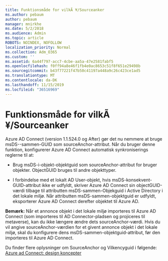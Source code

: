 ```yaml
---
title: Funktionsmåde for vilkÃ ¥/Sourceanker
ms.author: pebaum
author: pebaum
manager: mnirkhe
ms.date: 5/2/2018
ms.audience: Admin
ms.topic: article
ROBOTS: NOINDEX, NOFOLLOW
localization_priority: Normal
ms.collection: Adm_O365
ms.custom: ''
ms.assetid: 6a44f797-acc7-4cbe-aa5a-47e2581fabf5
ms.openlocfilehash: f0ff94a8e46f1fb4e0ac8653c51f8f651e29498b
ms.sourcegitcommit: b43f77221f47b50c41197a448a9c26c423ce1ad5
ms.translationtype: MT
ms.contentlocale: da-DK
ms.lasthandoff: 11/15/2019
ms.locfileid: "36516969"
---
```

# <a name="consistencyguid--sourceanchor-behavior"></a>Funktionsmåde for vilkÃ ¥/Sourceanker

Azure AD Connect (version 1.1.524.0 og After) gør det nu nemmere at bruge msDS--sammen-GUID som sourceAnchor-attribut. Når du bruger denne funktion, konfigurerer Azure AD Connect automatisk synkroniserings reglerne til at:
  
- Brug msDS-i-objekt-objektguid som sourceAnchor-attribut for bruger objekter. ObjectGUID bruges til andre objekttyper.
    
- I forbindelse med et lokalt AD User-objekt, hvis msDS-konsekvent-GUID-attribut ikke er udfyldt, skriver Azure AD Connect sin objectGUID-værdi tilbage til attributten msDS-sammen-Objekguid i Active Directory i det lokale miljø. Når attributten msDS-sammen-objektguid er udfyldt, eksporterer Azure AD Connect derefter objektet til Azure AD.
    
 **Bemærk:** Når et annonce objekt i det lokale miljø importeres til Azure AD Connect (som importeres til AD Connector-pladsen og projiceres til metaverse), kan du ikke længere ændre dets sourceAnchor-værdi. Hvis du vil angive sourceAnchor-værdien for et givent annonce objekt i det lokale miljø, skal du konfigurere dens msDS-sammen-objektguid-attribut, før den importeres til Azure AD Connect. 
  
Du finder flere oplysninger om SourceAnchor og Vilkencyguid i følgende: [Azure ad Connect: design koncepter](https://docs.microsoft.com/azure/active-directory/connect/active-directory-aadconnect-design-concepts)
  

